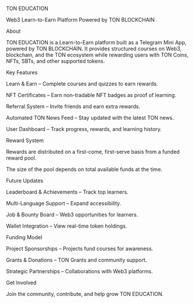 TON EDUCATION

Web3 Learn-to-Earn Platform Powered by TON BLOCKCHAIN

About

TON EDUCATION is a Learn-to-Earn platform built as a Telegram Mini App, powered by TON BLOCKCHAIN. It provides structured courses on Web3, blockchain, and the TON ecosystem while rewarding users with TON Coins, NFTs, SBTs, and other supported tokens.

Key Features

Learn & Earn – Complete courses and quizzes to earn rewards.

NFT Certificates – Earn non-tradable NFT badges as proof of learning.

Referral System – Invite friends and earn extra rewards.

Automated TON News Feed – Stay updated with the latest TON news.

User Dashboard – Track progress, rewards, and learning history.


Reward System

Rewards are distributed on a first-come, first-serve basis from a funded reward pool.

The size of the pool depends on total available funds at the time.


Future Updates

Leaderboard & Achievements – Track top learners.

Multi-Language Support – Expand accessibility.

Job & Bounty Board – Web3 opportunities for learners.

Wallet Integration – View real-time token holdings.


Funding Model

Project Sponsorships – Projects fund courses for awareness.

Grants & Donations – TON Grants and community support.

Strategic Partnerships – Collaborations with Web3 platforms.


Get Involved

Join the community, contribute, and help grow TON EDUCATION.
